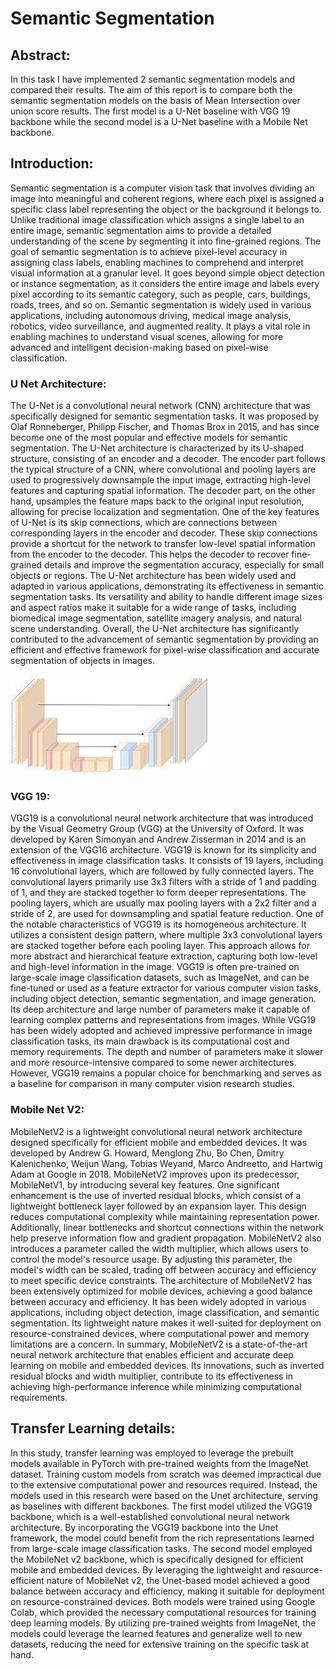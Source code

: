 # Semantic Segmentation
## Abstract:
In this task I have implemented 2 semantic segmentation models and compared their results. The aim of this report is to compare both the semantic segmentation models on the basis of Mean Intersection over union score results. The first model is a U-Net baseline with VGG 19 backbone while the second model is a U-Net baseline with a Mobile Net backbone.
## Introduction:
	
  Semantic segmentation is a computer vision task that involves dividing an image into meaningful and coherent regions, where each pixel is assigned a specific class label representing the object or the background it belongs to. Unlike traditional image classification which assigns a single label to an entire image, semantic segmentation aims to provide a detailed understanding of the scene by segmenting it into fine-grained regions.
The goal of semantic segmentation is to achieve pixel-level accuracy in assigning class labels, enabling machines to comprehend and interpret visual information at a granular level. It goes beyond simple object detection or instance segmentation, as it considers the entire image and labels every pixel according to its semantic category, such as people, cars, buildings, roads, trees, and so on.
Semantic segmentation is widely used in various applications, including autonomous driving, medical image analysis, robotics, video surveillance, and augmented reality. It plays a vital role in enabling machines to understand visual scenes, allowing for more advanced and intelligent decision-making based on pixel-wise classification.
### U Net Architecture:

The U-Net is a convolutional neural network (CNN) architecture that was specifically designed for semantic segmentation tasks. It was proposed by Olaf Ronneberger, Philipp Fischer, and Thomas Brox in 2015, and has since become one of the most popular and effective models for semantic segmentation.
The U-Net architecture is characterized by its U-shaped structure, consisting of an encoder and a decoder. The encoder part follows the typical structure of a CNN, where convolutional and pooling layers are used to progressively downsample the input image, extracting high-level features and capturing spatial information. The decoder part, on the other hand, upsamples the feature maps back to the original input resolution, allowing for precise localization and segmentation.
One of the key features of U-Net is its skip connections, which are connections between corresponding layers in the encoder and decoder. These skip connections provide a shortcut for the network to transfer low-level spatial information from the encoder to the decoder. This helps the decoder to recover fine-grained details and improve the segmentation accuracy, especially for small objects or regions.
The U-Net architecture has been widely used and adapted in various applications, demonstrating its effectiveness in semantic segmentation tasks. Its versatility and ability to handle different image sizes and aspect ratios make it suitable for a wide range of tasks, including biomedical image segmentation, satellite imagery analysis, and natural scene understanding.
Overall, the U-Net architecture has significantly contributed to the advancement of semantic segmentation by providing an efficient and effective framework for pixel-wise classification and accurate segmentation of objects in images.

![Figure 1: Unet Architecture For Semantic Segmentation](https://github.com/abdulrehman1215/Computer-Vision-Assignment-3/blob/images/unet.jpeg)

### VGG 19:

VGG19 is a convolutional neural network architecture that was introduced by the Visual Geometry Group (VGG) at the University of Oxford. It was developed by Karen Simonyan and Andrew Zisserman in 2014 and is an extension of the VGG16 architecture.
VGG19 is known for its simplicity and effectiveness in image classification tasks. It consists of 19 layers, including 16 convolutional layers, which are followed by fully connected layers. The convolutional layers primarily use 3x3 filters with a stride of 1 and padding of 1, and they are stacked together to form deeper representations. The pooling layers, which are usually max pooling layers with a 2x2 filter and a stride of 2, are used for downsampling and spatial feature reduction.
One of the notable characteristics of VGG19 is its homogeneous architecture. It utilizes a consistent design pattern, where multiple 3x3 convolutional layers are stacked together before each pooling layer. This approach allows for more abstract and hierarchical feature extraction, capturing both low-level and high-level information in the image.
VGG19 is often pre-trained on large-scale image classification datasets, such as ImageNet, and can be fine-tuned or used as a feature extractor for various computer vision tasks, including object detection, semantic segmentation, and image generation. Its deep architecture and large number of parameters make it capable of learning complex patterns and representations from images.
While VGG19 has been widely adopted and achieved impressive performance in image classification tasks, its main drawback is its computational cost and memory requirements. The depth and number of parameters make it slower and more resource-intensive compared to some newer architectures. However, VGG19 remains a popular choice for benchmarking and serves as a baseline for comparison in many computer vision research studies.

### Mobile Net V2:

MobileNetV2 is a lightweight convolutional neural network architecture designed specifically for efficient mobile and embedded devices. It was developed by Andrew G. Howard, Menglong Zhu, Bo Chen, Dmitry Kalenichenko, Weijun Wang, Tobias Weyand, Marco Andreetto, and Hartwig Adam at Google in 2018.
MobileNetV2 improves upon its predecessor, MobileNetV1, by introducing several key features. One significant enhancement is the use of inverted residual blocks, which consist of a lightweight bottleneck layer followed by an expansion layer. This design reduces computational complexity while maintaining representation power. Additionally, linear bottlenecks and shortcut connections within the network help preserve information flow and gradient propagation.
MobileNetV2 also introduces a parameter called the width multiplier, which allows users to control the model's resource usage. By adjusting this parameter, the model's width can be scaled, trading off between accuracy and efficiency to meet specific device constraints.
The architecture of MobileNetV2 has been extensively optimized for mobile devices, achieving a good balance between accuracy and efficiency. It has been widely adopted in various applications, including object detection, image classification, and semantic segmentation. Its lightweight nature makes it well-suited for deployment on resource-constrained devices, where computational power and memory limitations are a concern.
In summary, MobileNetV2 is a state-of-the-art neural network architecture that enables efficient and accurate deep learning on mobile and embedded devices. Its innovations, such as inverted residual blocks and width multiplier, contribute to its effectiveness in achieving high-performance inference while minimizing computational requirements.

## Transfer Learning details:

In this study, transfer learning was employed to leverage the prebuilt models available in PyTorch with pre-trained weights from the ImageNet dataset. Training custom models from scratch was deemed impractical due to the extensive computational power and resources required. Instead, the models used in this research were based on the Unet architecture, serving as baselines with different backbones.
The first model utilized the VGG19 backbone, which is a well-established convolutional neural network architecture. By incorporating the VGG19 backbone into the Unet framework, the model could benefit from the rich representations learned from large-scale image classification tasks.
The second model employed the MobileNet v2 backbone, which is specifically designed for efficient mobile and embedded devices. By leveraging the lightweight and resource-efficient nature of MobileNet v2, the Unet-based model achieved a good balance between accuracy and efficiency, making it suitable for deployment on resource-constrained devices.
Both models were trained using Google Colab, which provided the necessary computational resources for training deep learning models. By utilizing pre-trained weights from ImageNet, the models could leverage the learned features and generalize well to new datasets, reducing the need for extensive training on the specific task at hand.

